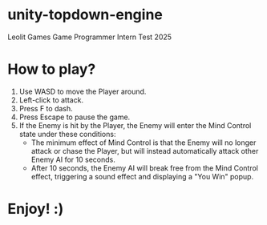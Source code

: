 # unity-topdown-engine
Leolit Games Game Programmer Intern Test 2025

# How to play?
1. Use WASD to move the Player around.
2. Left-click to attack.
3. Press F to dash.
4. Press Escape to pause the game.
5. If the Enemy is hit by the Player, the Enemy will enter the Mind Control state under these conditions:
   - The minimum effect of Mind Control is that the Enemy will no longer attack or chase the Player, but will instead automatically attack other Enemy AI for 10 seconds.
   - After 10 seconds, the Enemy AI will break free from the Mind Control effect, triggering a sound effect and displaying a "You Win" popup.

# Enjoy! :)
